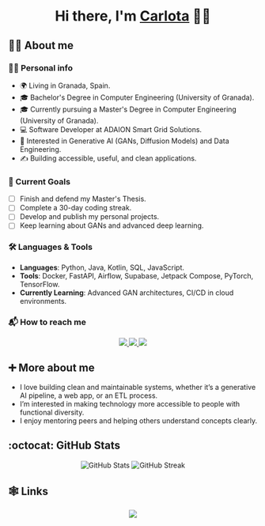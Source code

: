 <h1 align="center">Hi there, I'm <a href="https://www.blackcater.win/" target="_blank">Carlota</a> 🙋‍♀️</h1>

## 👩‍💻 About me

### 🧚‍♀️ Personal info
- 🌍 Living in Granada, Spain.
- 🎓 Bachelor's Degree in Computer Engineering (University of Granada).
- 🎓 Currently pursuing a Master's Degree in Computer Engineering (University of Granada).
- 💻 Software Developer at ADAION Smart Grid Solutions.
- 🤖 Interested in Generative AI (GANs, Diffusion Models) and Data Engineering.
- ✍️ Building accessible, useful, and clean applications.

### 🎯 Current Goals
- [ ] Finish and defend my Master's Thesis.
- [ ] Complete a 30-day coding streak.
- [ ] Develop and publish my personal projects.
- [ ] Keep learning about GANs and advanced deep learning.

### 🛠️ Languages & Tools
- **Languages**: Python, Java, Kotlin, SQL, JavaScript.
- **Tools**: Docker, FastAPI, Airflow, Supabase, Jetpack Compose, PyTorch, TensorFlow.
- **Currently Learning**: Advanced GAN architectures, CI/CD in cloud environments.

### 📬 How to reach me

<p align="center">
  <a href="https://t.me/carlotiii_30">
    <img src="https://img.shields.io/badge/Telegram-2CA5E0?style=for-the-badge&logo=telegram&logoColor=white"/>
  </a>
  <a href="mailto:carlotadlavega@gmail.com">
    <img src="https://img.shields.io/badge/Gmail-D14836?style=for-the-badge&logo=gmail&logoColor=white">
  </a>
  <a href="https://www.linkedin.com/in/carlota-de-la-vega/">
    <img src="https://img.shields.io/badge/LinkedIn-0077B5?style=for-the-badge&logo=linkedin&logoColor=white"/>
  </a>
</p>

## ➕ More about me

- I love building clean and maintainable systems, whether it’s a generative AI pipeline, a web app, or an ETL process.
- I’m interested in making technology more accessible to people with functional diversity.
- I enjoy mentoring peers and helping others understand concepts clearly.

## :octocat: GitHub Stats

<p align="center">
  <img align="center" src="https://github-readme-stats.vercel.app/api?username=carlotiii30&show_icons=true&theme=dracula" alt="GitHub Stats" />
  <img align="center" src="https://github-readme-streak-stats.herokuapp.com/?user=carlotiii30&theme=dracula" alt="GitHub Streak"/>
</p>

## 🕸️ Links

<p align="center">
  <a href="https://learn.microsoft.com/en-us/users/carlotadelavega-6721/">
    <img src="https://img.shields.io/badge/Microsoft%20Academic-2D9FD9?style=for-the-badge&logo=Microsoft%20Academic&logoColor=white">
  </a>
</p>
